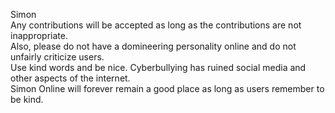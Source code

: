 Simon</br>
Any contributions will be accepted as long as the contributions are not inappropriate.</br>
Also, please do not have a domineering personality online and do not unfairly criticize users.</br>
Use kind words and be nice. Cyberbullying has ruined social media and other aspects of the internet.</br>
Simon Online will forever remain a good place as long as users remember to be kind.
